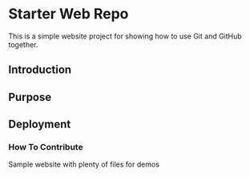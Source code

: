 # Starter Web Repo

This is a simple website project for showing how to use Git and GitHub together.

## Introduction

## Purpose

## Deployment

### How To Contribute

Sample website with plenty of files for demos

